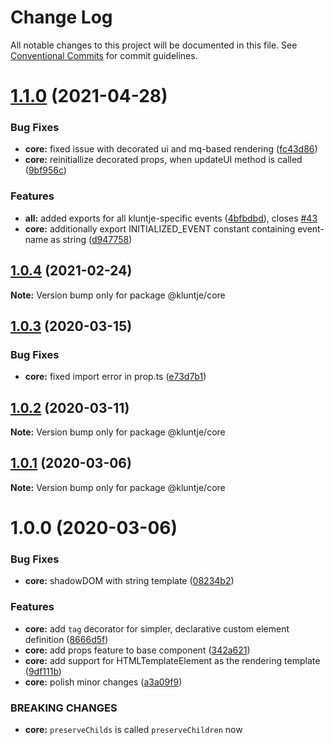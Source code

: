# Change Log

All notable changes to this project will be documented in this file.
See [Conventional Commits](https://conventionalcommits.org) for commit guidelines.

# [1.1.0](https://github.com/kluntje/kluntje/tree/develop/packages/core/compare/@kluntje/core@1.0.4...@kluntje/core@1.1.0) (2021-04-28)


### Bug Fixes

* **core:** fixed issue with decorated ui and mq-based rendering ([fc43d86](https://github.com/kluntje/kluntje/tree/develop/packages/core/commit/fc43d8612c334eb88cf5db496187a5dac5c42f17))
* **core:** reinitiallize decorated props, when updateUI method is called ([9bf956c](https://github.com/kluntje/kluntje/tree/develop/packages/core/commit/9bf956c9e4e8a41a3c085c27946f0823564db489))


### Features

* **all:** added exports for all kluntje-specific events ([4bfbdbd](https://github.com/kluntje/kluntje/tree/develop/packages/core/commit/4bfbdbd74a04fd0dd8696ef22736a25a7e7749c7)), closes [#43](https://github.com/kluntje/kluntje/tree/develop/packages/core/issues/43)
* **core:** additionally export INITIALIZED_EVENT constant containing event-name as string ([d947758](https://github.com/kluntje/kluntje/tree/develop/packages/core/commit/d947758b39b8e70425d4221892edb322c676ef23))





## [1.0.4](https://github.com/kluntje/kluntje/tree/develop/packages/core/compare/@kluntje/core@1.0.3...@kluntje/core@1.0.4) (2021-02-24)

**Note:** Version bump only for package @kluntje/core





## [1.0.3](https://github.com/kluntje/kluntje/tree/develop/packages/core/compare/@kluntje/core@1.0.2...@kluntje/core@1.0.3) (2020-03-15)


### Bug Fixes

* **core:** fixed import error in prop.ts ([e73d7b1](https://github.com/kluntje/kluntje/tree/develop/packages/core/commit/e73d7b13de4665f16fc2ef26fab53d99044637ac))





## [1.0.2](https://github.com/kluntje/kluntje/tree/develop/packages/core/compare/@kluntje/core@1.0.1...@kluntje/core@1.0.2) (2020-03-11)

**Note:** Version bump only for package @kluntje/core





## [1.0.1](https://github.com/kluntje/kluntje/tree/develop/packages/core/compare/@kluntje/core@1.0.0...@kluntje/core@1.0.1) (2020-03-06)

**Note:** Version bump only for package @kluntje/core





# 1.0.0 (2020-03-06)


### Bug Fixes

* **core:** shadowDOM with string template ([08234b2](https://github.com/kluntje/kluntje/commit/08234b2eabd2da94eae54fb8e8c85494e74c1afb))


### Features

* **core:** add `tag` decorator for simpler, declarative custom element definition ([8666d5f](https://github.com/kluntje/kluntje/commit/8666d5f99eae5016f5ab8c1188a57450fbcbcb51))
* **core:** add props feature to base component ([342a621](https://github.com/kluntje/kluntje/commit/342a621a39538112d72b3b8ece4625fe5c41787b))
* **core:** add support for HTMLTemplateElement as the rendering template ([9df111b](https://github.com/kluntje/kluntje/commit/9df111b68444a2f6afc4c34859440b4449c1d204))
* **core:** polish minor changes ([a3a09f9](https://github.com/kluntje/kluntje/commit/a3a09f9099c42f515f9076967e94e5cbe8f29ae4))


### BREAKING CHANGES

* **core:** `preserveChilds` is called `preserveChildren` now
